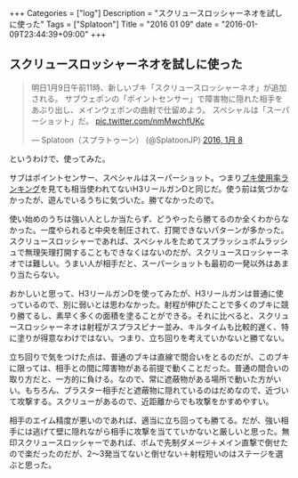 +++
Categories = ["log"]
Description = "スクリュースロッシャーネオを試しに使った"
Tags = ["Splatoon"]
Title = "2016 01 09"
date = "2016-01-09T23:44:39+09:00"
+++

## スクリュースロッシャーネオを試しに使った
<blockquote class="twitter-tweet" lang="ja"><p lang="ja" dir="ltr">明日1月9日午前11時、新しいブキ「スクリュースロッシャーネオ」が追加される。&#10;サブウェポンの「ポイントセンサー」で障害物に隠れた相手をあぶり出し、メインウェポンの曲射で仕留めよう。&#10;スペシャルは「スーパーショット」だ。 <a href="https://t.co/nmMwchfUKc">pic.twitter.com/nmMwchfUKc</a></p>&mdash; Splatoon（スプラトゥーン） (@SplatoonJP) <a href="https://twitter.com/SplatoonJP/status/685382025373597696">2016, 1月 8</a></blockquote>
<script async src="//platform.twitter.com/widgets.js" charset="utf-8"></script>

というわけで、使ってみた。

サブはポイントセンサー、スペシャルはスーパーショット。つまり[ブキ使用率ランキング](http://www.nicovideo.jp/watch/sm27884919)を見ても相当使われてないH3リールガンDと同じだ。使う前は気づかなかったが、遊んでいるうちに気づいた。勝てなかったので。

使い始めのうちは強い人としか当たらず、どうやったら勝てるのか全くわからなかった。一度やられると中央を制圧されて、打開できないパターンが多かった。スクリュースロッシャーであれば、スペシャルをためてスプラッシュボムラッシュで無理矢理打開することもできなくはないのだが、スクリュースロッシャーネオでは難しい。うまい人が相手だと、スーパーショットも最初の一発以外はあまり当たらない。

おかしいと思って、H3リールガンDを使ってみたが、H3リールガンは普通に使っているので、別に弱いとは思わなかった。射程が伸びたことで多くのブキに競り勝てるし、素早く多くの面積を塗ることができる。それに比べると、スクリュースロッシャーネオは射程がスプラスピナー並み、キルタイムも比較的遅く、特に塗りが得意なわけではない。つまり、立ち回りを考えていかないと勝てない。

立ち回りで気をつけた点は、普通のブキは直線で間合いをとるのだが、このブキに限っては、相手との間に障害物がある前提で動くことだった。普通の間合いの取り方だと、一方的に負ける。なので、常に遮蔽物がある場所で動いた方がいい。もちろん、ブラスター相手だと遮蔽物に隠れているのはだめなので、近づいて攻撃する。スクリューがあるので、近距離からでも攻撃をかすめやすい。

相手のエイム精度が悪いのであれば、適当に立ち回っても勝てる。だが、強い相手には逃げて壁に隠れながら相手に攻撃を当てていかないと厳しいと思った。無印スクリュースロッシャーであれば、ボムで先制ダメージ＋メイン直撃で倒せたので楽だったのだが、2〜3発当てないと倒せない＋射程短いのはステージを選ぶと思った。
